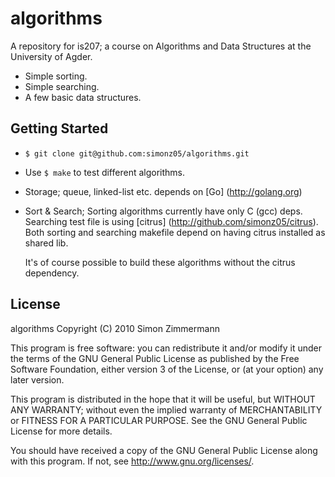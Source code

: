 algorithms
======
A repository for is207; a course on Algorithms and Data Structures 
at the University of Agder.

* Simple sorting.
* Simple searching.
* A few basic data structures.

Getting Started
---------------
*   `$ git clone git@github.com:simonz05/algorithms.git`
*   Use `$ make` to test different algorithms.
*   Storage; queue, linked-list etc. depends on [Go] (http://golang.org)
*   Sort & Search; Sorting algorithms currently have only C (gcc) deps.
    Searching test file is using [citrus] (http://github.com/simonz05/citrus). Both
    sorting and searching makefile depend on having citrus installed as
    shared lib.
         
    It's of course possible to build these algorithms without the citrus
    dependency.
  

License
-------
algorithms
Copyright (C) 2010  Simon Zimmermann

This program is free software: you can redistribute it and/or modify
it under the terms of the GNU General Public License as published by
the Free Software Foundation, either version 3 of the License, or
(at your option) any later version.

This program is distributed in the hope that it will be useful,
but WITHOUT ANY WARRANTY; without even the implied warranty of
MERCHANTABILITY or FITNESS FOR A PARTICULAR PURPOSE.  See the
GNU General Public License for more details.

You should have received a copy of the GNU General Public License
along with this program.  If not, see <http://www.gnu.org/licenses/>.
